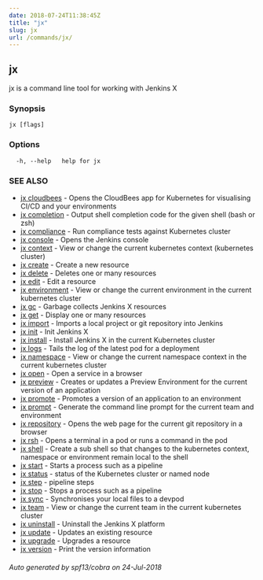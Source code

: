 ```yaml
---
date: 2018-07-24T11:38:45Z
title: "jx"
slug: jx
url: /commands/jx/
---
```

## jx

jx is a command line tool for working with Jenkins X

### Synopsis


 

```
jx [flags]
```

### Options

```
  -h, --help   help for jx
```

### SEE ALSO

* [jx cloudbees](/commands/jx_cloudbees/)	 - Opens the CloudBees app for Kubernetes for visualising CI/CD and your environments
* [jx completion](/commands/jx_completion/)	 - Output shell completion code for the given shell (bash or zsh)
* [jx compliance](/commands/jx_compliance/)	 - Run compliance tests against Kubernetes cluster
* [jx console](/commands/jx_console/)	 - Opens the Jenkins console
* [jx context](/commands/jx_context/)	 - View or change the current kubernetes context (kubernetes cluster)
* [jx create](/commands/jx_create/)	 - Create a new resource
* [jx delete](/commands/jx_delete/)	 - Deletes one or many resources
* [jx edit](/commands/jx_edit/)	 - Edit a resource
* [jx environment](/commands/jx_environment/)	 - View or change the current environment in the current kubernetes cluster
* [jx gc](/commands/jx_gc/)	 - Garbage collects Jenkins X resources
* [jx get](/commands/jx_get/)	 - Display one or many resources
* [jx import](/commands/jx_import/)	 - Imports a local project or git repository into Jenkins
* [jx init](/commands/jx_init/)	 - Init Jenkins X
* [jx install](/commands/jx_install/)	 - Install Jenkins X in the current Kubernetes cluster
* [jx logs](/commands/jx_logs/)	 - Tails the log of the latest pod for a deployment
* [jx namespace](/commands/jx_namespace/)	 - View or change the current namespace context in the current kubernetes cluster
* [jx open](/commands/jx_open/)	 - Open a service in a browser
* [jx preview](/commands/jx_preview/)	 - Creates or updates a Preview Environment for the current version of an application
* [jx promote](/commands/jx_promote/)	 - Promotes a version of an application to an environment
* [jx prompt](/commands/jx_prompt/)	 - Generate the command line prompt for the current team and environment
* [jx repository](/commands/jx_repository/)	 - Opens the web page for the current git repository in a browser
* [jx rsh](/commands/jx_rsh/)	 - Opens a terminal in a pod or runs a command in the pod
* [jx shell](/commands/jx_shell/)	 - Create a sub shell so that changes to the kubernetes context, namespace or environment remain local to the shell
* [jx start](/commands/jx_start/)	 - Starts a process such as a pipeline
* [jx status](/commands/jx_status/)	 - status of the Kubernetes cluster or named node
* [jx step](/commands/jx_step/)	 - pipeline steps
* [jx stop](/commands/jx_stop/)	 - Stops a process such as a pipeline
* [jx sync](/commands/jx_sync/)	 - Synchronises your local files to a devpod
* [jx team](/commands/jx_team/)	 - View or change the current team in the current kubernetes cluster
* [jx uninstall](/commands/jx_uninstall/)	 - Uninstall the Jenkins X platform
* [jx update](/commands/jx_update/)	 - Updates an existing resource
* [jx upgrade](/commands/jx_upgrade/)	 - Upgrades a resource
* [jx version](/commands/jx_version/)	 - Print the version information

###### Auto generated by spf13/cobra on 24-Jul-2018
